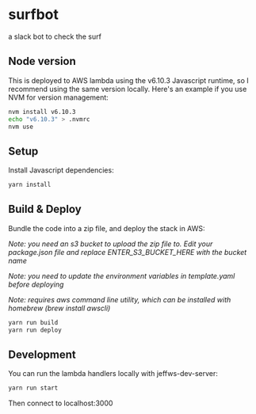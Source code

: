 # surfbot

a slack bot to check the surf

## Node version

This is deployed to AWS lambda using the v6.10.3 Javascript runtime, so I recommend using the same version locally.  Here's an example if you use NVM for version management:

```bash
nvm install v6.10.3
echo "v6.10.3" > .nvmrc
nvm use
```

## Setup

Install Javascript dependencies:

```bash
yarn install
```

## Build & Deploy

Bundle the code into a zip file, and deploy the stack in AWS:

*Note: you need an s3 bucket to upload the zip file to.  Edit your package.json file and replace ENTER_S3_BUCKET_HERE with the bucket name*

*Note: you need to update the environment variables in template.yaml before deploying*

*Note: requires aws command line utility, which can be installed with homebrew (brew install awscli)*

```bash
yarn run build
yarn run deploy
```

## Development

You can run the lambda handlers locally with jeffws-dev-server:

```bash
yarn run start
```

Then connect to localhost:3000
